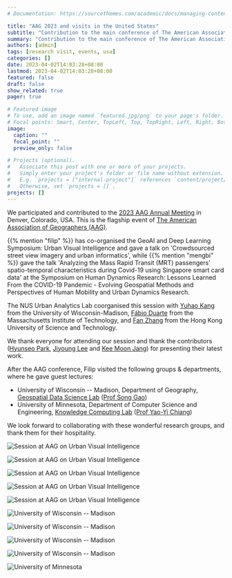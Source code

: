 ```yaml
---
# Documentation: https://sourcethemes.com/academic/docs/managing-content/

title: "AAG 2023 and visits in the United States"
subtitle: "Contribution to the main conference of The American Association of Geographers (AAG) and visits to two universities."
summary: "Contribution to the main conference of The American Association of Geographers (AAG) and visits to two universities."
authors: [admin]
tags: [research visit, events, usa]
categories: []
date: 2023-04-02T14:03:28+08:00
lastmod: 2023-04-02T14:03:28+08:00
featured: false
draft: false
show_related: true
pager: true

# Featured image
# To use, add an image named `featured.jpg/png` to your page's folder.
# Focal points: Smart, Center, TopLeft, Top, TopRight, Left, Right, BottomLeft, Bottom, BottomRight.
image:
  caption: ""
  focal_point: ""
  preview_only: false

# Projects (optional).
#   Associate this post with one or more of your projects.
#   Simply enter your project's folder or file name without extension.
#   E.g. `projects = ["internal-project"]` references `content/project/deep-learning/index.md`.
#   Otherwise, set `projects = []`.
projects: []
---
```


We participated and contributed to the [2023 AAG Annual Meeting](https://www.aag.org/events/aag2023/) in Denver, Colorado, USA.
This is the flagship event of [The American Association of Geographers (AAG)](https://www.aag.org).

{{% mention "filip" %}} has co-organised the GeoAI and Deep Learning Symposium: Urban Visual Intelligence and gave a talk on 'Crowdsourced street view imagery and urban informatics', while {{% mention "mengbi" %}} gave the talk 'Analyzing the Mass Rapid Transit (MRT) passengers' spatio-temporal characteristics during Covid-19 using Singapore smart card data' at the Symposium on Human Dynamics Research: Lessons Learned From the COVID-19 Pandemic - Evolving Geospatial Methods and Perspectives of Human Mobility and Urban Dynamics Research.

The NUS Urban Analytics Lab coorganised this session with [Yuhao Kang](http://www.kkyyhh96.site/) from the University of Wisconsin-Madison, [Fábio Duarte](https://dusp.mit.edu/people/fabio-duarte) from the Massachusetts Institute of Technology, and [Fan Zhang](https://www.ce.ust.hk/people/fan-zhang-zhangfan) from the Hong Kong University of Science and Technology.

We thank everyone for attending our session and thank the contributors ([Hyunseo Park](https://geo.msu.edu/directory/park-hyunseo.html), [Jiyoung Lee](https://www.linkedin.com/in/jiyoung-lee-698615200) and [Kee Moon Jang](https://www.keemoonjang.com)) for presenting their latest work.

After the AAG conference, Filip visited the following groups & departments, where he gave guest lectures:

+ University of Wisconsin -- Madison, Department of Geography, [Geospatial Data Science Lab](https://geography.wisc.edu/geods/) ([Prof Song Gao](https://geography.wisc.edu/staff/gao-song/))
+ University of Minnesota, Department of Computer Science and Engineering, [Knowledge Computing Lab](https://knowledge-computing.github.io) ([Prof Yao-Yi Chiang](https://cse.umn.edu/cs/yao-yi-chiang))

We look forward to collaborating with these wonderful research groups, and thank them for their hospitality.

![](aag-1.jpeg "Session at AAG on Urban Visual Intelligence")

![](aag-2.jpeg "Session at AAG on Urban Visual Intelligence")

![](aag-3.jpeg "Session at AAG on Urban Visual Intelligence")

![](aag-4.jpeg "Session at AAG on Urban Visual Intelligence")

![](UrbanVisualIntelligence.jpg "Session at AAG on Urban Visual Intelligence")

![](uwm-1.jpeg "University of Wisconsin -- Madison")

![](uwm-2.jpeg "University of Wisconsin -- Madison")

![](uwm-3.jpeg "University of Wisconsin -- Madison")

![](uwm-4.jpeg "University of Wisconsin -- Madison")

![](umn-1.jpeg "University of Minnesota")

